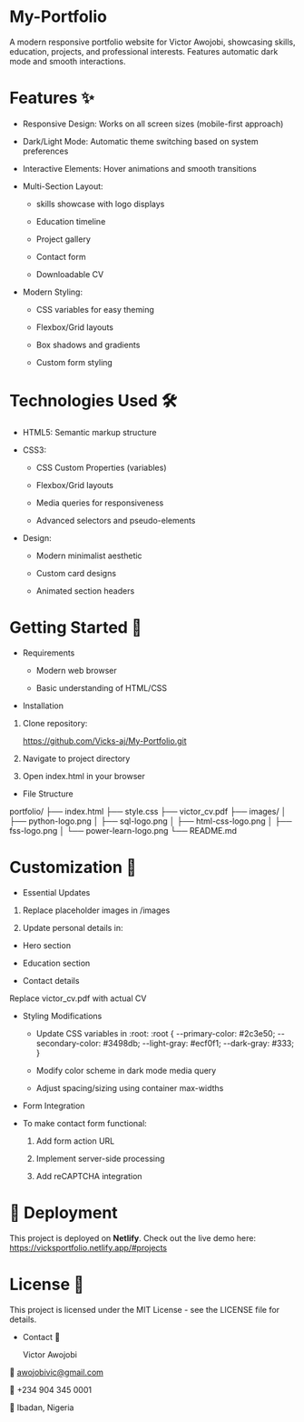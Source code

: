# My-Portfolio

A modern responsive portfolio website for Victor Awojobi, showcasing skills, education, projects, and professional interests. Features automatic dark mode and smooth interactions.

# Features ✨
* Responsive Design: Works on all screen sizes (mobile-first approach)

* Dark/Light Mode: Automatic theme switching based on system preferences

* Interactive Elements: Hover animations and smooth transitions

* Multi-Section Layout:

   * skills showcase with logo displays
    
   * Education timeline
 
  * Project gallery

  * Contact form
 
  * Downloadable CV

* Modern Styling:

    * CSS variables for easy theming

    * Flexbox/Grid layouts

    * Box shadows and gradients

    * Custom form styling

# Technologies Used 🛠️

* HTML5: Semantic markup structure

* CSS3:

  * CSS Custom Properties (variables)

  * Flexbox/Grid layouts

  * Media queries for responsiveness

  * Advanced selectors and pseudo-elements

* Design:

  * Modern minimalist aesthetic

  * Custom card designs

  * Animated section headers

# Getting Started 🚀

* Requirements

  * Modern web browser

  * Basic understanding of HTML/CSS

* Installation

1. Clone repository:
   
   https://github.com/Vicks-aj/My-Portfolio.git

2. Navigate to project directory

3. Open index.html in your browser

* File Structure
  
portfolio/
├── index.html
├── style.css
├── victor_cv.pdf
├── images/
│   ├── python-logo.png
│   ├── sql-logo.png
│   ├── html-css-logo.png
│   ├── fss-logo.png
│   └── power-learn-logo.png
└── README.md

# Customization 🎨

* Essential Updates
  
1. Replace placeholder images in /images

2. Update personal details in:

  * Hero section

  * Education section

  * Contact details

Replace victor_cv.pdf with actual CV

* Styling Modifications
  
   * Update CSS variables in :root:
:root {
  --primary-color: #2c3e50;
  --secondary-color: #3498db;
  --light-gray: #ecf0f1;
  --dark-gray: #333;
}

  * Modify color scheme in dark mode media query

  * Adjust spacing/sizing using container max-widths

* Form Integration

* To make contact form functional:

  1. Add form action URL

  2. Implement server-side processing

  3.  Add reCAPTCHA integration

# 🚀 Deployment  
This project is deployed on **Netlify**. Check out the live demo here:
https://vicksportfolio.netlify.app/#projects

# License 📄
This project is licensed under the MIT License - see the LICENSE file for details.

* Contact 📧

  Victor Awojobi
  
📧 awojobivic@gmail.com

📱 +234 904 345 0001

📍 Ibadan, Nigeria


